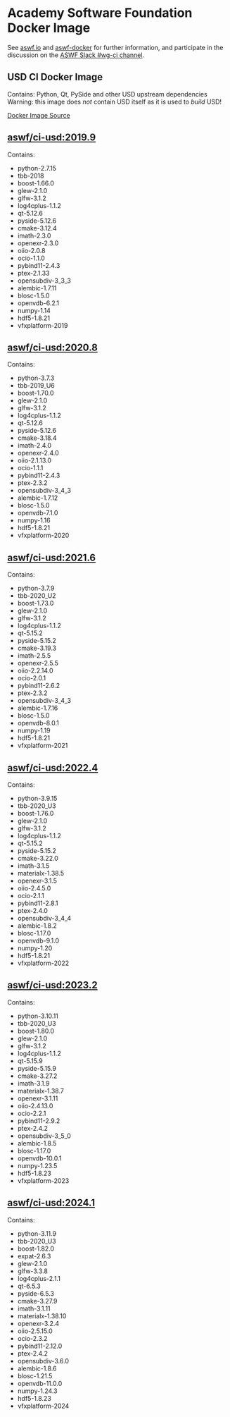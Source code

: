 <!--
Copyright (c) Contributors to the aswf-docker Project. All rights reserved.
SPDX-License-Identifier: Apache-2.0

Warning: this file is automatically generated from a template!
-->

# Academy Software Foundation Docker Image

See [aswf.io](https://aswf.io) and [aswf-docker](https://github.com/AcademySoftwareFoundation/aswf-docker)
for further information, and participate in the discussion on the
[ASWF Slack #wg-ci channel](https://academysoftwarefdn.slack.com/archives/C0169RX7MMK).

## USD CI Docker Image

Contains: Python, Qt, PySide and other USD upstream dependencies
Warning: this image does *not* contain USD itself as it is used to *build* USD!

[Docker Image Source](https://github.com/AcademySoftwareFoundation/aswf-docker/blob/master/ci-usd/Dockerfile)

## [aswf/ci-usd:2019.9](https://hub.docker.com/r/aswf/ci-usd/tags?page=1&name=2019.9)

Contains:
* python-2.7.15
* tbb-2018
* boost-1.66.0
* glew-2.1.0
* glfw-3.1.2
* log4cplus-1.1.2
* qt-5.12.6
* pyside-5.12.6
* cmake-3.12.4
* imath-2.3.0
* openexr-2.3.0
* oiio-2.0.8
* ocio-1.1.0
* pybind11-2.4.3
* ptex-2.1.33
* opensubdiv-3_3_3
* alembic-1.7.11
* blosc-1.5.0
* openvdb-6.2.1
* numpy-1.14
* hdf5-1.8.21
* vfxplatform-2019

## [aswf/ci-usd:2020.8](https://hub.docker.com/r/aswf/ci-usd/tags?page=1&name=2020.8)

Contains:
* python-3.7.3
* tbb-2019_U6
* boost-1.70.0
* glew-2.1.0
* glfw-3.1.2
* log4cplus-1.1.2
* qt-5.12.6
* pyside-5.12.6
* cmake-3.18.4
* imath-2.4.0
* openexr-2.4.0
* oiio-2.1.13.0
* ocio-1.1.1
* pybind11-2.4.3
* ptex-2.3.2
* opensubdiv-3_4_3
* alembic-1.7.12
* blosc-1.5.0
* openvdb-7.1.0
* numpy-1.16
* hdf5-1.8.21
* vfxplatform-2020

## [aswf/ci-usd:2021.6](https://hub.docker.com/r/aswf/ci-usd/tags?page=1&name=2021.6)

Contains:
* python-3.7.9
* tbb-2020_U2
* boost-1.73.0
* glew-2.1.0
* glfw-3.1.2
* log4cplus-1.1.2
* qt-5.15.2
* pyside-5.15.2
* cmake-3.19.3
* imath-2.5.5
* openexr-2.5.5
* oiio-2.2.14.0
* ocio-2.0.1
* pybind11-2.6.2
* ptex-2.3.2
* opensubdiv-3_4_3
* alembic-1.7.16
* blosc-1.5.0
* openvdb-8.0.1
* numpy-1.19
* hdf5-1.8.21
* vfxplatform-2021

## [aswf/ci-usd:2022.4](https://hub.docker.com/r/aswf/ci-usd/tags?page=1&name=2022.4)

Contains:
* python-3.9.15
* tbb-2020_U3
* boost-1.76.0
* glew-2.1.0
* glfw-3.1.2
* log4cplus-1.1.2
* qt-5.15.2
* pyside-5.15.2
* cmake-3.22.0
* imath-3.1.5
* materialx-1.38.5
* openexr-3.1.5
* oiio-2.4.5.0
* ocio-2.1.1
* pybind11-2.8.1
* ptex-2.4.0
* opensubdiv-3_4_4
* alembic-1.8.2
* blosc-1.17.0
* openvdb-9.1.0
* numpy-1.20
* hdf5-1.8.21
* vfxplatform-2022

## [aswf/ci-usd:2023.2](https://hub.docker.com/r/aswf/ci-usd/tags?page=1&name=2023.2)

Contains:
* python-3.10.11
* tbb-2020_U3
* boost-1.80.0
* glew-2.1.0
* glfw-3.1.2
* log4cplus-1.1.2
* qt-5.15.9
* pyside-5.15.9
* cmake-3.27.2
* imath-3.1.9
* materialx-1.38.7
* openexr-3.1.11
* oiio-2.4.13.0
* ocio-2.2.1
* pybind11-2.9.2
* ptex-2.4.2
* opensubdiv-3_5_0
* alembic-1.8.5
* blosc-1.17.0
* openvdb-10.0.1
* numpy-1.23.5
* hdf5-1.8.23
* vfxplatform-2023

## [aswf/ci-usd:2024.1](https://hub.docker.com/r/aswf/ci-usd/tags?page=1&name=2024.1)

Contains:
* python-3.11.9
* tbb-2020_U3
* boost-1.82.0
* expat-2.6.3
* glew-2.1.0
* glfw-3.3.8
* log4cplus-2.1.1
* qt-6.5.3
* pyside-6.5.3
* cmake-3.27.9
* imath-3.1.11
* materialx-1.38.10
* openexr-3.2.4
* oiio-2.5.15.0
* ocio-2.3.2
* pybind11-2.12.0
* ptex-2.4.2
* opensubdiv-3.6.0
* alembic-1.8.6
* blosc-1.21.5
* openvdb-11.0.0
* numpy-1.24.3
* hdf5-1.8.23
* vfxplatform-2024

